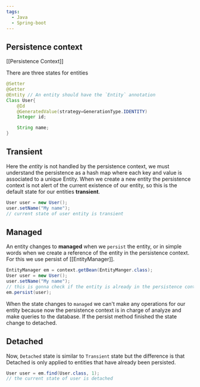 ```yaml
---
tags:
  - Java
  - Spring-boot
---
```


## **Persistence context**
[[Persistence Context]]

There are three states for entities
```java
@Setter
@Getter
@Entity // An entity should have the `Entity` annotation
Class User{
	@Id
	@GeneratedValue(strategy=GenerationType.IDENTITY)
	Integer id;

	String name;
}
```
## **Transient**
Here the *entity* is not handled by the persistence context, we must understand the persistence as a hash map where each key and value is associated to a unique Entity.
When we create a new entity the persistence context is not alert of the current existence of our entity, so this is the default state for our entities **transient**.

```java
User user = new User();
user.setName("My name");
// current state of user entity is transient
```
## **Managed**
An entity changes to **managed** when we `persist` the entity, or in simple words when we create a reference of the entity in the persistence context. For this we use persist of [[EntityManager]].
```java
EntityManager em = context.getBean(EntityManger.class);
User user = new User();
user.setName("My name");
// this is gonna check if the entity is already in the persistence context, if not create a new value is created in the context and the state changes to managed
em.persist(user);

```
When the state changes to `managed` we can't make any operations for our entity because now the persistence context is in charge of analyze and make queries to the database.
If the persist method finished the state change to detached.
## **Detached**
Now, `Detached` state is similar to `Transient` state but the difference is that Detached is only applied to entities that have already been persisted.
```java
User user = em.find(User.class, 1);
// the current state of user is detached
```